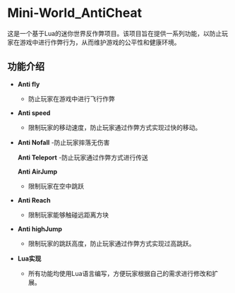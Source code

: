 # Mini-World_AntiCheat
这是一个基于Lua的迷你世界反作弊项目。该项目旨在提供一系列功能，以防止玩家在游戏中进行作弊行为，从而维护游戏的公平性和健康环境。
## 功能介绍

- **Anti fly**
  - 防止玩家在游戏中进行飞行作弊

- **Anti speed**
  - 限制玩家的移动速度，防止玩家通过作弊方式实现过快的移动。

- **Anti Nofall**
  -防止玩家摔落无伤害

  **Anti Teleport**
  -防止玩家通过作弊方式进行传送
  
  **Anti AirJump**
  - 限制玩家在空中跳跃

- **Anti Reach**
  - 限制玩家能够触碰远距离方块

- **Anti highJump**
  - 限制玩家的跳跃高度，防止玩家通过作弊方式实现过高跳跃。

- **Lua实现**
  - 所有功能均使用Lua语言编写，方便玩家根据自己的需求进行修改和扩展。